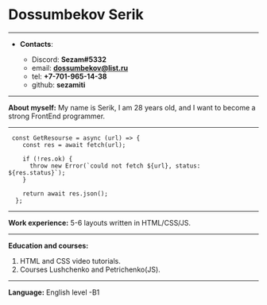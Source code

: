 # Dossumbekov Serik

---

- **Contacts**:

  - Discord: **Sezam#5332**
  - email: **dossumbekov@list.ru**
  - tel: **+7-701-965-14-38**
  - github: **sezamiti**

---

**About myself:**
My name is Serik, I am 28 years old, and I want to become a strong FrontEnd programmer.

---

```
 const GetResourse = async (url) => {
    const res = await fetch(url);

    if (!res.ok) {
      throw new Error(`could not fetch ${url}, status: ${res.status}`);
    }

    return await res.json();
  };
```

---

**Work experience:**
5-6 layouts written in HTML/CSS/JS.

---

**Education and courses:**

1. HTML and CSS video tutorials.
2. Сourses Lushchenko and Petrichenko(JS).

---

**Language:**
English level -B1
